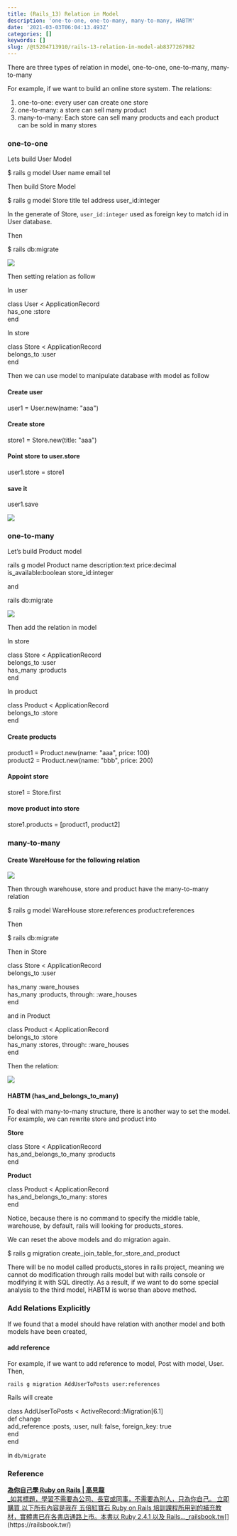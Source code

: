 ```yaml
---
title: (Rails_13) Relation in Model
description: 'one-to-one, one-to-many, many-to-many, HABTM'
date: '2021-03-03T06:04:13.493Z'
categories: []
keywords: []
slug: /@t5204713910/rails-13-relation-in-model-ab8377267982
---
```


There are three types of relation in model, one-to-one, one-to-many, many-to-many

For example, if we want to build an online store system. The relations:

1.  one-to-one: every user can create one store
2.  one-to-many: a store can sell many product
3.  many-to-many: Each store can sell many products and each product can be sold in many stores

### one-to-one

Lets build User Model

$ rails g model User name email tel

Then build Store Model

$ rails g model Store title tel address user\_id:integer

In the generate of Store, `user_id:integer` used as foreign key to match id in User database.

Then

$ rails db:migrate

![](/Users/chenyongzhe/coding/practice_not_for_github/javascript_practice/medium-to-markdown/medium-export/posts/md_1623056197395/img/1__UcS6Mtj0CLEY5dsfGnY5TA.png)

Then setting relation as follow

In user

class User < ApplicationRecord  
  has\_one :store  
end

In store

class Store < ApplicationRecord  
  belongs\_to :user  
end

Then we can use model to manipulate database with model as follow

#### **Create user**

user1 = User.new(name: "aaa")

#### **Create store**

store1 = Store.new(title: "aaa")

#### **Point store to user.store**

user1.store = store1

#### **save it**

user1.save

![](/Users/chenyongzhe/coding/practice_not_for_github/javascript_practice/medium-to-markdown/medium-export/posts/md_1623056197395/img/1__4____gMZvS0GRwn01ADm__BGA.png)

### one-to-many

Let’s build Product model

rails g model Product name description:text price:decimal is\_available:boolean store\_id:integer

and

rails db:migrate

![](/Users/chenyongzhe/coding/practice_not_for_github/javascript_practice/medium-to-markdown/medium-export/posts/md_1623056197395/img/1__oP9w1ETe5aCdLpGVaHMuvw.png)

Then add the relation in model

In store

class Store < ApplicationRecord  
  belongs\_to :user  
  has\_many :products  
end

In product

class Product < ApplicationRecord  
  belongs\_to :store  
end

#### **Create products**

product1 = Product.new(name: "aaa", price: 100)  
product2 = Product.new(name: "bbb", price: 200)

#### **Appoint store**

store1 = Store.first

#### **move product into store**

store1.products = \[product1, product2\]

### many-to-many

#### **Create WareHouse for the following relation**

![](/Users/chenyongzhe/coding/practice_not_for_github/javascript_practice/medium-to-markdown/medium-export/posts/md_1623056197395/img/1__skqUNFZZ2K721CheqeKqUw.png)

Then through warehouse, store and product have the many-to-many relation

$ rails g model WareHouse store:references product:references

Then

$ rails db:migrate

Then in Store

class Store < ApplicationRecord  
  belongs\_to :user  
    
  has\_many :ware\_houses  
  has\_many :products, through: :ware\_houses  
end

and in Product

class Product < ApplicationRecord  
  belongs\_to :store  
  has\_many :stores, through: :ware\_houses  
end

Then the relation:

![](/Users/chenyongzhe/coding/practice_not_for_github/javascript_practice/medium-to-markdown/medium-export/posts/md_1623056197395/img/1__5uu__eoVOcShF4bYAryrKTw.png)

#### HABTM (has\_and\_belongs\_to\_many)

To deal with many-to-many structure, there is another way to set the model. For example, we can rewrite store and product into

**Store**

class Store < ApplicationRecord  
  has\_and\_belongs\_to\_many :products  
end

**Product**

class Product < ApplicationRecord  
  has\_and\_belongs\_to\_many: stores  
end

Notice, because there is no command to specify the middle table, warehouse, by default, rails will looking for products\_stores.

We can reset the above models and do migration again.

$ rails g migration create\_join\_table\_for\_store\_and\_product

There will be no model called products\_stores in rails project, meaning we cannot do modification through rails model but with rails console or modifying it with SQL directly. As a result, if we want to do some special analysis to the third model, HABTM is worse than above method.

### Add Relations Explicitly

If we found that a model should have relation with another model and both models have been created,

#### add reference

For example, if we want to add reference to model, Post with model, User. Then,

```
rails g migration AddUserToPosts user:references
```

Rails will create

class AddUserToPosts < ActiveRecord::Migration\[6.1\]  
  def change  
    add\_reference :posts, :user, null: false, foreign\_key: true  
  end  
end

in `db/migrate`

### Reference

[**為你自己學 Ruby on Rails | 高見龍**  
_如其標題，學習不需要為公司、長官或同事，不需要為別人，只為你自己。 立即購買 以下所有內容是我在 五倍紅寶石 Ruby on Rails 培訓課程所用到的補充教材，實體書已在各書店通路上市。本書以 Ruby 2.4.1 以及 Rails…_railsbook.tw](https://railsbook.tw/ "https://railsbook.tw/")[](https://railsbook.tw/)